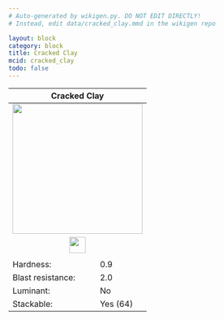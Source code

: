 ```yaml
---
# Auto-generated by wikigen.py. DO NOT EDIT DIRECTLY!
# Instead, edit data/cracked_clay.mmd in the wikigen repo

layout: block
category: block
title: Cracked Clay
mcid: cracked_clay
todo: false
---
```


<table class="block-info"><thead><tr>
<th colspan=2>Cracked Clay</th>
</tr></thead><tbody><tr>
<tr><td colspan=2 style="text-align:center"><img src="/allotment/img/textures/allotment/cracked_clay.png" width="256" height="256" alt="" class="preview-icon"></td></tr>
<tr><td colspan=2 style="text-align:center"><img src="/allotment/img/inventory_textures/allotment/cracked_clay.png" width="32" height="32" alt="" class="inventory-icon"></td></tr>
<tr><td colspan=2 style="text-align:center"><span class="tool-info tool-pickaxe tool-level-1" title="Requires a Wooden/Gold Pickaxe"></span></td></tr>
<tr><td>Hardness:</td><td>0.9</td></tr>
<tr><td>Blast resistance:</td><td>2.0</td></tr>
<tr><td>Luminant:</td><td>No</td></tr>
<tr><td>Stackable:</td><td>Yes (64)</td></tr>
</tr></tbody></table>

